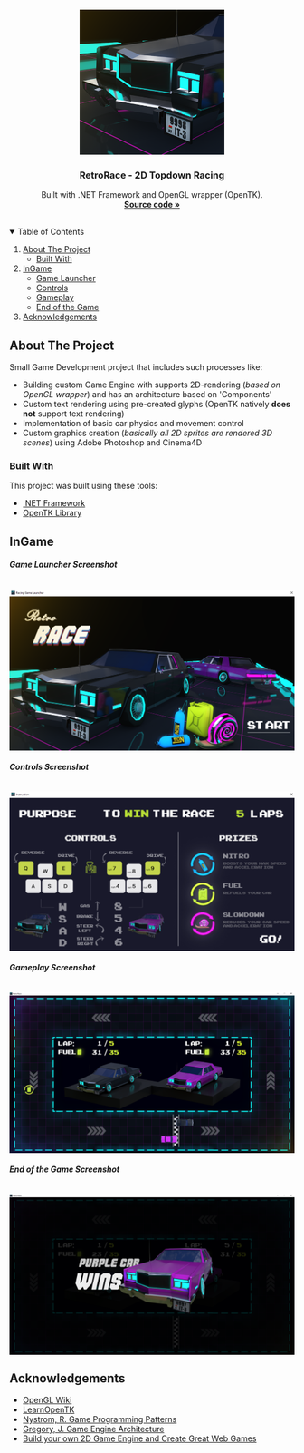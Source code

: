<br />
<p align="center">
  <a href="https://github.com/StasAndreich/RetroRace-Net-OpenTK-Game/tree/master/RacingGame2D">
    <img src="readme-resources/icon32.png" alt="RetroRace icon" width="256" height="256">
  </a>

  <h3 align="center">RetroRace - 2D Topdown Racing</h3>
  <p align="center">
    Built with .NET Framework and OpenGL wrapper (OpenTK).
    <br />
    <a href="https://github.com/StasAndreich/RetroRace-Net-OpenTK-Game/tree/master/RacingGame2D"><strong>Source code »</strong></a>
  </p>
</p>

<br />

<details open="open">
  <summary>Table of Contents</summary>
  <ol>
    <li>
      <a href="#about-the-project">About The Project</a>
      <ul>
        <li><a href="#built-with">Built With</a></li>
      </ul>
    </li>
    <li>
      <a href="#ingame">InGame</a>
      <ul>
        <li><a href="#game-launcher-screenshot">Game Launcher</a></li>
        <li><a href="#controls-screenshot">Controls</a></li>
        <li><a href="#gameplay-screenshot">Gameplay</a></li>
        <li><a href="#end-of-the-game-screenshot">End of the Game</a></li>
      </ul>
    </li>
    <li><a href="#acknowledgements">Acknowledgements</a></li>
  </ol>
</details>

## About The Project
Small Game Development project that includes such processes like:
* Building custom Game Engine with supports 2D-rendering (*based on OpenGL wrapper*) and has an architecture based on 'Components'
* Custom text rendering using pre-created glyphs (OpenTK natively **does not** support text rendering)
* Implementation of basic car physics and movement control
* Custom graphics creation (*basically all 2D sprites are rendered 3D scenes*) using Adobe Photoshop and Cinema4D

### Built With
This project was built using these tools:
* [.NET Framework](https://dotnet.microsoft.com/download/dotnet-framework)
* [OpenTK Library](https://opentk.net/)

## InGame
#### *Game Launcher Screenshot*
<br />
<img align="center" alt="Game Launcher" src="readme-resources/launcher-screenshot.png" />

#### *Controls Screenshot*
<br />
<img align="center" alt="Controls" src="readme-resources/controls-screenshot.png" />

#### *Gameplay Screenshot*
<br />
<img align="center" alt="Gameplay" src="readme-resources/ingame-screenshot.png" />

#### *End of the Game Screenshot*
<br />
<img align="center" alt="End of the Game" src="readme-resources/endofthegame-screenshot.png" />

## Acknowledgements
* [OpenGL Wiki](https://www.khronos.org/opengl/wiki/)
* [LearnOpenTK](https://opentk.net/learn/index.html)
* [Nystrom, R. Game Programming Patterns](https://www.amazon.com/Game-Programming-Patterns-Robert-Nystrom/dp/0990582906)
* [Gregory, J. Game Engine Architecture](https://www.amazon.com/Engine-Architecture-Third-Jason-Gregory/dp/1138035459)
* [Build your own 2D Game Engine and Create Great Web Games](https://www.amazon.com/Build-Engine-Create-Great-Games/dp/1484209532)
